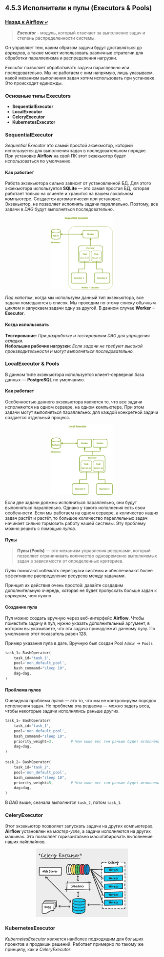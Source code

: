 ## 4.5.3 Исполнители и пулы (Executors & Pools)

### [Назад к Airflow ⤶](/data/Module4/data/airflow.md)

> ***Executor*** - модуль, который отвечает за выполнение задач и степень распределенности системы.

Он управляет тем, каким образом задачи будут доставляться до _воркеров_, а также может использовать различные 
стратегии для обработки параллелизма и распределения нагрузки.  

*Executor* позволяет обрабатывать задачи параллельно или последовательно. Мы не работаем с ним напрямую, лишь 
указываем, какой механизм выполнения задач хотим использовать при установке. Это происходит единожды.

### Основные типы Executors
- **SequentialExecutor**
- **LocalExecutor**
- **CeleryExecutor**
- **KubernetesExecutor**

### SequentialExecutor
_Sequential Executor_ это самый простой экзекьютор, который используется для выполнения задач в последовательном порядке.  
При установке **Airflow** на свой ПК этот экзекьютор будет использоваться по умолчанию.  

#### Как работает
Работа экзекьютора сильно зависит от установленной БД. Для этого экзекьютора используется **SQLite** — это самая простая 
БД, которая работает только на клиенте и хранится на вашем локальном компьютере. Создается автоматически при установке.  
Экзекьютор, не позволяет исполнять задачи параллельно. Поэтому, все задачи в _DAG_ будут выполняться последовательно.

<p align="center">
    <img src="/data/Module4/img/seq_exe.png" width="40%">
</p>

_Под капотом_, когда мы используем данный тип экзекьютора, все задачи помещаются в список. Мы проходим по этому списку 
обычным циклом и запускаем задачи одну за другой. В данном случае **Worker** = **Executor**.

#### Когда использовать
**Тестирование**: _При разработке и тестировании DAG для упрощения отладки._  
**Небольшие рабочие нагрузки**: _Если задачи не требуют высокой производительности и могут выполняться последовательно._ 

### LocalExecutor & Pools
В данном типе экзекьютора используется клиент-серверная база данных — **PostgreSQL** по умолчанию.  

#### Как работает
Особенностью данного экзекьютора является то, что все задачи исполняются на одном сервере, на одном компьютере. 
При этом задачи могут выполняться параллельно: для каждой конкретной задачи создается отдельный процесс.  

<p align="center">
    <img src="/data/Module4/img/loc_exe.png" width="40%">
</p>

Если две задачи должны исполниться параллельно, они будут выполняться параллельно. Однако у такого исполнения есть 
свои особенности. Если мы работаем на одном сервере, а количество наших задач растёт и растёт, то большое количество 
параллельных задач начинает сильно тормозить работу нашей системы. Эту проблему можно решить с помощью _пулов_. 

#### Пулы
> **Пулы (Pools)** — это механизм управления ресурсами, который позволяет ограничивать количество одновременно 
выполняемых задач в зависимости от определенных критериев.  

_Пулы_ помогают избежать перегрузки системы и обеспечивают более эффективное распределение ресурсов между задачами.  

Принцип их действия очень простой: давайте создадим дополнительную очередь, которая не будет пропускать больше задач 
к _воркерам_, чем нужно.  

#### Создание пула
Пул можно создать вручную через веб-интерфейс **Airflow**. Чтобы поместить задачу в пул, нужно указать дополнительный 
аргумент, в котором вы указываете, что эта задача принадлежит данному пулу. По умолчанию этот показатель равен 128.  

Пример указания пула в даге. Вручную был создан Pool `Admin` -> `Pools`

```python
task_1= BashOperator(
    task_id='task_1',
    pool='non_default_pool',
    bash_command="sleep 10",
    dag=dag,
)
```

#### Проблема пулов
Очевидная проблема _пулов_ — это то, что мы не контролируем порядок исполнения задач. Но проблема эта решаема — можно
задать веса, чтобы некоторые задачи исполнялись раньше других.

```python
task_1= BashOperator(
    task_id='task_1',
    pool='non_default_pool',
    bash_command="sleep 10",
    priority_weight=3,        # Чем выше вес тем раньше будет исполнена задача
    dag=dag,
)

task_2= BashOperator(
    task_id='task_2',
    pool='non_default_pool',
    bash_command="sleep 10",
    priority_weight=5,        # Чем выше вес тем раньше будет исполнена задача
    dag=dag,
)
```

В _DAG_ выше, сначала выполнится `task_2`, потом `task_1`.

### CeleryExecutor
Этот экзекьютор позволяет запускать задачи на других компьютерах. **Airflow** установлен на _мастер-узле_, а задачи 
исполняются на других машинах. Это позволяет горизонтально масштабировать выполнение наших пайплайнов.  

<p align="center">
    <img src="/data/Module4/img/cel_exe.gif" width="60%">
</p>

### KubernetesExecutor
_KubernetesExecutor_ является наиболее подходящим для больших проектов и продакшн решений. Работает примерно 
по такому же принципу, как и _CeleryExecutor_.